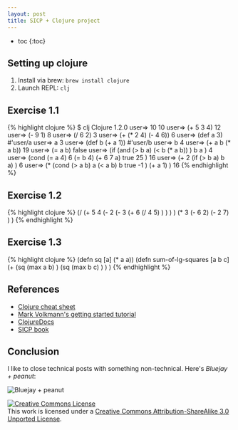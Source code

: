 ```yaml
---
layout: post
title: SICP + Clojure project
---
```


* toc
{:toc}

## Setting up clojure

1. Install via brew: `brew install clojure`
1. Launch REPL: `clj`

## Exercise 1.1

{% highlight clojure %}
$ clj
Clojure 1.2.0
user=> 10
10
user=> (+ 5 3 4)
12
user=> (- 9 1)
8
user=> (/ 6 2)
3
user=> (+ (* 2 4) (- 4 6))
6
user=> (def a 3)
#'user/a
user=> a
3
user=> (def b (+ a 1))
#'user/b
user=> b
4
user=> (+ a b (* a b))
19
user=> (= a b)
false
user=> (if
  (and
    (> b a)
    (< b (* a b))
  )
  b
  a
)
4
user=> (cond
    (= a 4) 6
    (= b 4) (+ 6 7 a)
    true 25
)
16
user=> (+ 2
    (if (> b a) b a)
)
6
user=> (*
    (cond
        (> a b) a
        (< a b) b
        true -1
    )
    (+ a 1)
)
16
{% endhighlight %}

## Exercise 1.2

{% highlight clojure %}
(/
  (+ 5 4 (- 2 (- 3 (+ 6 (/ 4 5) ) ) ) )
  (* 3 (- 6 2) (- 2 7) )
)
{% endhighlight %}

## Exercise 1.3

{% highlight clojure %}
(defn sq [a] (* a a))
(defn sum-of-lg-squares [a b c]
    (+
        (sq (max a b) )
        (sq (max b c) )
    )
)
{% endhighlight %}

## References

* [Clojure cheat sheet](http://clojure.org/cheatsheet)
* [Mark Volkmann's getting started tutorial](http://java.ociweb.com/mark/clojure/article.html)
* [ClojureDocs](http://clojuredocs.org/)
* [SICP book](http://mitpress.mit.edu/sicp/)

## Conclusion

I like to close technical posts with something non-technical. Here's _Bluejay + peanut_:

![Bluejay + peanut](https://lh4.googleusercontent.com/-2obx5vi-L1U/T0rDCjpuuWI/AAAAAAAAATA/K-z_zA_NeY8/s704/IMG_5219.jpg)



<p>
  <a rel="license" href="http://creativecommons.org/licenses/by-sa/3.0/"><img alt="Creative Commons License" style="border-width:0" src="http://i.creativecommons.org/l/by-sa/3.0/88x31.png" /></a><br />This <span xmlns:dct="http://purl.org/dc/terms/" href="http://purl.org/dc/dcmitype/StillImage" rel="dct:type">work</span> is licensed under a <a rel="license" href="http://creativecommons.org/licenses/by-sa/3.0/">Creative Commons Attribution-ShareAlike 3.0 Unported License</a>.
</p>